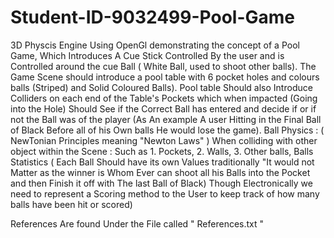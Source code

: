 # Student-ID-9032499-Pool-Game
3D Physcis Engine Using OpenGl demonstrating the concept of a Pool Game, Which Introduces A Cue Stick Controlled By the user and is Controlled around the cue Ball ( White Ball, used to shoot other balls). The Game Scene should introduce a pool table with 6 pocket holes and colours balls (Striped) and Solid Coloured Balls).  Pool table Should also Introduce Colliders on each end of the Table's Pockets which when impacted (Going into the Hole) Should See if the Correct Ball has entered and decide if or if not the Ball was of the player (As An example A user Hitting in the Final Ball of Black Before all of his Own balls He would lose the game).      Ball Physics : ( NewTonian Principles meaning "Newton Laws" ) When colliding with other object within the Scene : Such as 1. Pockets, 2. Walls, 3. Other balls,         Balls Statistics ( Each Ball Should have its own Values traditionally "It would not Matter as the winner is Whom Ever can shoot all his Balls into the Pocket and then Finish it off with The last Ball of Black) Though Electronically we need to represent  a Scoring method to the User to keep track of how many balls have been hit or scored)  


References Are found Under  the File called " References.txt " 
